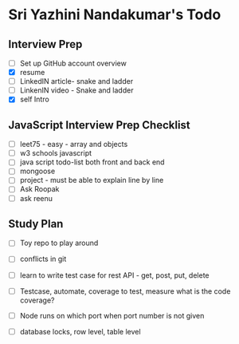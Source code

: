# Sri Yazhini Nandakumar's Todo
## Interview Prep
- [ ] Set up GitHub account overview
- [x] resume
- [ ] LinkedIN article- snake and ladder
- [ ] LinkenIN video - Snake and ladder
- [x] self Intro

## JavaScript Interview Prep Checklist
- [ ] leet75 - easy - array and objects
- [ ] w3 schools javascript
- [ ] java script todo-list both front and back end 
- [ ] mongoose
- [ ] project - must be able to explain line by line
- [ ] Ask Roopak
- [ ] ask reenu
      
## Study Plan
- [ ] Toy repo to play around
- [ ] conflicts in git
- [ ] learn to write test case for rest API - get, post, put, delete
- [ ] Testcase, automate, coverage to test, measure what is the code coverage?
- [ ] Node runs on which port when port number is not given
- [ ] database locks, row level, table level

